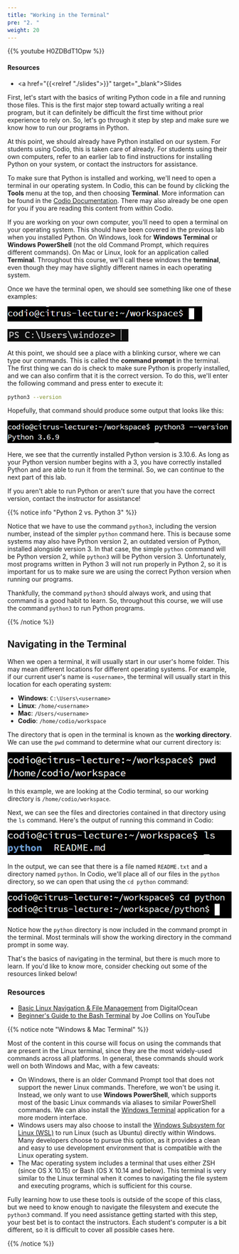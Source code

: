 ```yaml
---
title: "Working in the Terminal"
pre: "2. "
weight: 20
---
```


{{% youtube H0ZDBdT1Opw %}}

#### Resources

* <a href="{{<relref "./slides">}}" target="_blank">Slides</a>

First, let's start with the basics of writing Python code in a file and running those files. This is the first major step toward actually writing a real program, but it can definitely be difficult the first time without prior experience to rely on. So, let's go through it step by step and make sure we know how to run our programs in Python.

At this point, we should already have Python installed on our system. For students using Codio, this is taken care of already. For students using their own computers, refer to an earlier lab to find instructions for installing Python on your system, or contact the instructors for assistance. 

To make sure that Python is installed and working, we'll need to open a terminal in our operating system. In Codio, this can be found by clicking the **Tools** menu at the top, and then choosing **Terminal**. More information can be found in the [Codio Documentation](https://docs.codio.com/develop/develop/ide/boxes/terminal.html). There may also already be one open for you if you are reading this content from within Codio. 

If you are working on your own computer, you'll need to open a terminal on your operating system. This should have been covered in the previous lab when you installed Python. On Windows, look for **Windows Terminal** or **Windows PowerShell** (not the old Command Prompt, which requires different commands). On Mac or Linux, look for an application called **Terminal**. Throughout this course, we'll call these windows the **terminal**, even though they may have slightly different names in each operating system.

Once we have the terminal open, we should see something like one of these examples:

![Linux Terminal](/images/01/terminal_linux.png)

![Windows Terminal](/images/01/terminal_win.png)

At this point, we should see a place with a blinking cursor, where we can type our commands. This is called the **command prompt** in the terminal. The first thing we can do is check to make sure Python is properly installed, and we can also confirm that it is the correct version. To do this, we'll enter the following command and press enter to execute it:

```bash
python3 --version
```

Hopefully, that command should produce some output that looks like this:

![Python Version](/images/01/python_version.png)

Here, we see that the currently installed Python version is 3.10.6. As long as your Python version number begins with a 3, you have correctly installed Python and are able to run it from the terminal. So, we can continue to the next part of this lab.

If you aren't able to run Python or aren't sure that you have the correct version, contact the instructor for assistance!

{{% notice info "Python 2 vs. Python 3" %}}

Notice that we have to use the command `python3`, including the version number, instead of the simpler `python` command here. This is because some systems may also have Python version 2, an outdated version of Python, installed alongside version 3. In that case, the simple `python` command will be Python version 2, while `python3` will be Python version 3. Unfortunately, most programs written in Python 3 will not run properly in Python 2, so it is important for us to make sure we are using the correct Python version when running our programs.

Thankfully, the command `python3` should always work, and using that command is a good habit to learn. So, throughout this course, we will use the command `python3` to run Python programs. 

{{% /notice %}}

## Navigating in the Terminal

When we open a terminal, it will usually start in our user's home folder. This may mean different locations for different operating systems. For example, if our current user's name is `<username>`, the terminal will usually start in this location for each operating system:

* **Windows**: `C:\Users\<username>`
* **Linux**: `/home/<username>`
* **Mac**: `/Users/<username>`
* **Codio**: `/home/codio/workspace`

The directory that is open in the terminal is known as the **working directory**. We can use the `pwd` command to determine what our current directory is:

![Print Working Directory](/images/01/pwd.png)

In this example, we are looking at the Codio terminal, so our working directory is `/home/codio/workspace`. 

Next, we can see the files and directories contained in that directory using the `ls` command. Here's the output of running this command in Codio:

![List Directory Command](/images/01/ls.png)

In the output, we can see that there is a file named `README.txt` and a directory named `python`. In Codio, we'll place all of our files in the `python` directory, so we can open that using the `cd python` command:

![Change Directory Command](/images/01/cd.png)

Notice how the `python` directory is now included in the command prompt in the terminal. Most terminals will show the working directory in the command prompt in some way. 

That's the basics of navigating in the terminal, but there is much more to learn. If you'd like to know more, consider checking out some of the resources linked below!

### Resources

* [Basic Linux Navigation & File Management](https://www.digitalocean.com/community/tutorials/basic-linux-navigation-and-file-management) from DigitalOcean
* [Beginner's Guide to the Bash Terminal](https://www.youtube.com/watch?v=oxuRxtrO2Ag) by Joe Collins on YouTube

{{% notice note "Windows & Mac Terminal" %}}

Most of the content in this course will focus on using the commands that are present in the Linux terminal, since they are the most widely-used commands across all platforms. In general, these commands should work well on both Windows and Mac, with a few caveats:

* On Windows, there is an older Command Prompt tool that does not support the newer Linux commands. Therefore, we won't be using it. Instead, we only want to use **Windows PowerShell**, which supports most of the basic Linux commands via aliases to similar PowerShell commands. We can also install the [Windows Terminal](https://www.microsoft.com/en-us/p/windows-terminal/9n0dx20hk701) application for a more modern interface.
* Windows users may also choose to install the [Windows Subsystem for Linux (WSL)](https://docs.microsoft.com/en-us/windows/wsl/about) to run Linux (such as Ubuntu) directly within Windows. Many developers choose to pursue this option, as it provides a clean and easy to use development environment that is compatible with the Linux operating system. 
* The Mac operating system includes a terminal that uses either ZSH (since OS X 10.15) or Bash (OS X 10.14 and below). This terminal is very similar to the Linux terminal when it comes to navigating the file system and executing programs, which is sufficient for this course.

Fully learning how to use these tools is outside of the scope of this class, but we need to know enough to navigate the filesystem and execute the `python3` command. If you need assistance getting started with this step, your best bet is to contact the instructors. Each student's computer is a bit different, so it is difficult to cover all possible cases here.

{{% /notice %}}